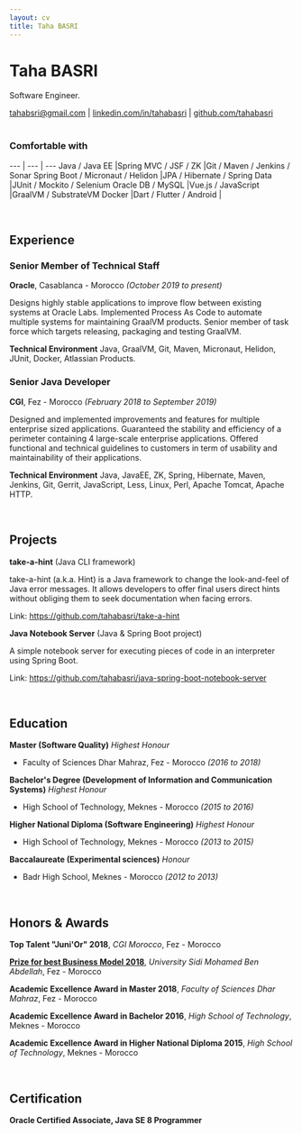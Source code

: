 ```yaml
---
layout: cv
title: Taha BASRI
---
```

# Taha BASRI
Software Engineer.

<div id="webaddress">
    <a href="mailto:tahabsri@gmail.com">tahabsri@gmail.com</a>
|   <a href="https://linkedin.com/in/tahabasri/en">linkedin.com/in/tahabasri</a>
|   <a href="https://github.com/tahabasri">github.com/tahabasri</a>
</div>

<br />

### Comfortable with

--- | --- | ---
Java / Java EE                          |Spring MVC / JSF / ZK          |Git / Maven / Jenkins / Sonar
Spring Boot / Micronaut / Helidon       |JPA / Hibernate / Spring Data  |JUnit / Mockito / Selenium
Oracle DB / MySQL                       |Vue.js / JavaScript            |GraalVM / SubstrateVM
Docker                                  |Dart / Flutter / Android       |

<br />

## Experience

### Senior Member of Technical Staff

__Oracle__, Casablanca - Morocco *(October 2019 to present)*

Designs highly stable applications to improve flow between existing systems at Oracle Labs.
Implemented Process As Code to automate multiple systems for maintaining GraalVM products.
Senior member of task force which targets releasing, packaging and testing GraalVM.

​**Technical Environment** Java, GraalVM, Git, Maven, Micronaut, Helidon, JUnit, Docker, Atlassian Products.

### Senior Java Developer
__CGI__, Fez - Morocco *(February 2018 to September 2019)*

Designed and implemented improvements and features for multiple enterprise sized applications.
Guaranteed the stability and efficiency of a perimeter containing 4 large-scale enterprise applications.
Offered functional and technical guidelines to customers in term of usability and maintainability of their applications.

​**Technical Environment** Java, JavaEE, ZK, Spring, Hibernate, Maven, Jenkins, Git, Gerrit, JavaScript, Less, Linux, Perl, Apache Tomcat, Apache HTTP.

<br />

## Projects

__take-a-hint__ (Java CLI framework)

take-a-hint (a.k.a. Hint) is a Java framework to change the look-and-feel of Java error messages. It allows developers to offer final users direct hints without obliging them to seek documentation when facing errors.

Link: <a href="https://github.com/tahabasri/take-a-hint">https://github.com/tahabasri/take-a-hint</a>

__Java Notebook Server__ (Java & Spring Boot project)

A simple notebook server for executing pieces of code in an interpreter using Spring Boot.

Link: <a href="https://github.com/tahabasri/java-spring-boot-notebook-server">https://github.com/tahabasri/java-spring-boot-notebook-server</a>

<br />

## Education

__Master (Software Quality)__ *Highest Honour*
- Faculty of Sciences Dhar Mahraz, Fez - Morocco *(2016 to 2018)*

__Bachelor's Degree (Development of Information and Communication Systems)__ *Highest Honour*
- High School of Technology, Meknes - Morocco *(2015 to 2016)*

__Higher National Diploma (Software Engineering)__ *Highest Honour*
- High School of Technology, Meknes - Morocco *(2013 to 2015)*

__Baccalaureate (Experimental sciences)__ *Honour*
- Badr High School, Meknes - Morocco *(2012 to 2013)*

<br />

## Honors & Awards

__Top Talent "Juni'Or" 2018__, *CGI Morocco*, Fez - Morocco

__[Prize for best Business Model 2018](http://www.fsdmfes.ac.ma/News/137/show)__, *University Sidi Mohamed Ben Abdellah*, Fez - Morocco

__Academic Excellence Award in Master 2018__, *Faculty of Sciences Dhar Mahraz*, Fez - Morocco

__Academic Excellence Award in Bachelor 2016__, *High School of Technology*, Meknes - Morocco

__Academic Excellence Award in Higher National Diploma 2015__, *High School of Technology*, Meknes - Morocco

<br />

## Certification

__Oracle Certified Associate, Java SE 8 Programmer__

<!-- ### Footer

Taha BASRI -- [tahabsri@gmail.com](tahabsri@gmail.com) -->
